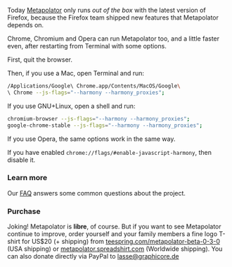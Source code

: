 Today [Metapolator](http://metapolator.com/purple-pill) only runs _out of the box_ with the latest version of Firefox, because the Firefox team shipped new features that Metapolator depends on.

Chrome, Chromium and Opera can run Metapolator too, and a little faster even, after restarting from Terminal with some options.

First, quit the browser. 

Then, if you use a Mac, open Terminal and run:
```sh
/Applications/Google\ Chrome.app/Contents/MacOS/Google\
\ Chrome --js-flags="--harmony --harmony_proxies";
```

If you use GNU+Linux, open a shell and run:
```sh
chromium-browser --js-flags="--harmony --harmony_proxies"; 
google-chrome-stable --js-flags="--harmony --harmony_proxies";
```

If you use Opera, the same options work in the same way.

If you have enabled `chrome://flags/#enable-javascript-harmony`, then disable it.

### Learn more

Our [FAQ](https://github.com/metapolator/metapolator/wiki/faq) answers some common questions about the project.

### Purchase

Joking! Metapolator is **libre**, of course. 
But if you want to see Metapolator continue to improve, order yourself and your family members a fine logo T-shirt for US$20 (+ shipping) from [teespring.com/metapolator-beta-0-3-0](https://teespring.com/metapolator-beta-0-3-0) (USA shipping) or [metapolator.spreadshirt.com](http://metapolator.spreadshirt.com) (Worldwide shipping). 
You can also donate directly via PayPal to lasse@graphicore.de